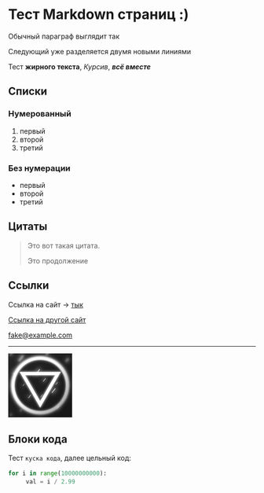 # Тест Markdown страниц :)

Обычный параграф выглядит так

Следующий уже разделяется двумя новыми линиями

Тест **жирного текста**, *Курсив*, ***всё вместе***

## Списки

### Нумерованный

1. первый
2. второй
3. третий

### Без нумерации

- первый
- второй
- третий

## Цитаты

> Это вот такая цитата.
> 
> Это продолжение

## Ссылки

Ссылка на сайт -> [тык](http://foxity.freemyip.com/ "Подсказка при наведении на ссылку")

[Ссылка на другой сайт](https://github.com/Foxity-Team/Foxity-site)

<fake@example.com>

---

![Этот текст виден если картинка не прогрузилась](/static/grisshink.png)

## Блоки кода

Тест `куска кода`, далее цельный код:

```python
for i in range(10000000000):
     val = i / 2.99
```